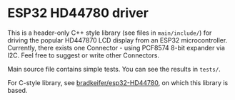 # ESP32 HD44780 driver

This is a header-only C++ style library (see files in `main/include/`) for driving the popular HD447870 LCD display from an ESP32 microcontroller.
Currently, there exists one Connector - using PCF8574 8-bit expander via I2C.
Feel free to suggest or write other Connectors.

Main source file contains simple tests. You can see the results in `tests/`.

For C-style library, see [bradkeifer/esp32-HD44780](https://github.com/bradkeifer/esp32-HD44780), on which this library is based.
